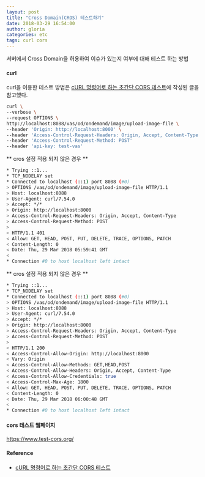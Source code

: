 ```yaml
---
layout: post
title: "Cross Domain(CROS) 테스트하기"
date: 2018-03-29 16:54:00
author: gloria
categories: etc
tags: curl cors
---
```


서버에서 Cross Domain을 허용하여 이슈가 있는지 여부에 대해 테스트 하는 방법

#### curl
curl을 이용한 테스트 방법은 [cURL 명령어로 하는 초간단 CORS 테스트](http://www.popit.kr/curl-%EB%AA%85%EB%A0%B9%EC%96%B4%EB%A1%9C-%ED%95%98%EB%8A%94-%EC%B4%88%EA%B0%84%EB%8B%A8-cors-%ED%85%8C%EC%8A%A4%ED%8A%B8/)에 작성된 글을 참고했다.

```bash
curl \
--verbose \
--request OPTIONS \
http://localhost:8088/vas/od/ondemand/image/upload-image-file \
--header 'Origin: http://localhost:8000' \
--header 'Access-Control-Request-Headers: Origin, Accept, Content-Type' \
--header 'Access-Control-Request-Method: POST'
--header 'api-key: test-vas'
```

** cros 설정 적용 되지 않은 경우 **     
```bash
* Trying ::1...
* TCP_NODELAY set
* Connected to localhost (::1) port 8088 (#0)
> OPTIONS /vas/od/ondemand/image/upload-image-file HTTP/1.1
> Host: localhost:8088
> User-Agent: curl/7.54.0
> Accept: */*
> Origin: http://localhost:8000
> Access-Control-Request-Headers: Origin, Accept, Content-Type
> Access-Control-Request-Method: POST
>
< HTTP/1.1 401
< Allow: GET, HEAD, POST, PUT, DELETE, TRACE, OPTIONS, PATCH
< Content-Length: 0
< Date: Thu, 29 Mar 2018 05:59:41 GMT
<
* Connection #0 to host localhost left intact
```

** cros 설정 적용 되지 않은 경우 **     
```bash
* Trying ::1...
* TCP_NODELAY set
* Connected to localhost (::1) port 8088 (#0)
> OPTIONS /vas/od/ondemand/image/upload-image-file HTTP/1.1
> Host: localhost:8088
> User-Agent: curl/7.54.0
> Accept: */*
> Origin: http://localhost:8000
> Access-Control-Request-Headers: Origin, Accept, Content-Type
> Access-Control-Request-Method: POST
>
< HTTP/1.1 200
< Access-Control-Allow-Origin: http://localhost:8000
< Vary: Origin
< Access-Control-Allow-Methods: GET,HEAD,POST
< Access-Control-Allow-Headers: Origin, Accept, Content-Type
< Access-Control-Allow-Credentials: true
< Access-Control-Max-Age: 1800
< Allow: GET, HEAD, POST, PUT, DELETE, TRACE, OPTIONS, PATCH
< Content-Length: 0
< Date: Thu, 29 Mar 2018 06:00:48 GMT
<
* Connection #0 to host localhost left intact
```

#### cors 테스트 웹페이지
https://www.test-cors.org/


#### Reference 
- [cURL 명령어로 하는 초간단 CORS 테스트](https://www.popit.kr/curl-%EB%AA%85%EB%A0%B9%EC%96%B4%EB%A1%9C-%ED%95%98%EB%8A%94-%EC%B4%88%EA%B0%84%EB%8B%A8-cors-%ED%85%8C%EC%8A%A4%ED%8A%B8/)
